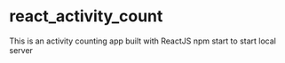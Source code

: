 # react_activity_count
This is an activity counting app built with ReactJS
npm start to start local server